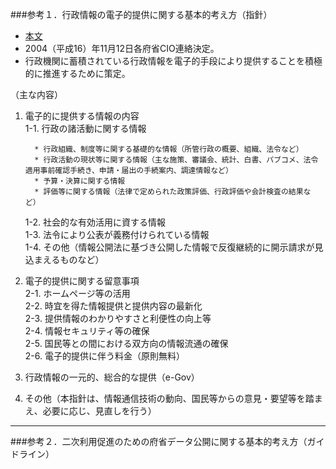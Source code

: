 ###参考１．行政情報の電子的提供に関する基本的考え方（指針）  
* [本文](http://www.e-gov.go.jp/doc/pdf/20041112doc1.pdf "本文")  
* 2004（平成16）年11月12日各府省CIO連絡決定。  
* 行政機関に蓄積されている行政情報を電子的手段により提供することを積極的に推進するために策定。  

（主な内容）  

1. 電子的に提供する情報の内容  
     1-1. 行政の諸活動に関する情報  

         * 行政組織、制度等に関する基礎的な情報（所管行政の概要、組織、法令など）
         * 行政活動の現状等に関する情報（主な施策、審議会、統計、白書、パブコメ、法令適用事前確認手続き、申請・届出の手続案内、調達情報など）  
         * 予算・決算に関する情報
         * 評価等に関する情報（法律で定められた政策評価、行政評価や会計検査の結果など）  

     1-2. 社会的な有効活用に資する情報  
     1-3. 法令により公表が義務付けられている情報  
     1-4. その他（情報公開法に基づき公開した情報で反復継続的に開示請求が見込まえるものなど）  
     
2. 電子的提供に関する留意事項  
     2-1. ホームページ等の活用  
     2-2. 時宜を得た情報提供と提供内容の最新化  
     2-3. 提供情報のわかりやすさと利便性の向上等  
     2-4. 情報セキュリティ等の確保  
     2-5. 国民等との間における双方向の情報流通の確保  
     2-6. 電子的提供に伴う料金（原則無料）  
3. 行政情報の一元的、総合的な提供（e-Gov）  
4. その他（本指針は、情報通信技術の動向、国民等からの意見・要望等を踏まえ、必要に応じ、見直しを行う）  
 
---

###参考２．二次利用促進のための府省データ公開に関する基本的考え方（ガイドライン）
